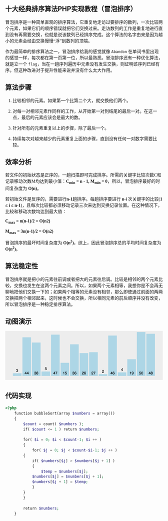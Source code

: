 ## 十大经典排序算法PHP实现教程（冒泡排序）
<font face=微软雅黑>



冒泡排序是一种简单直观的排序算法，它重复地走访过要排序的数列，一次比较两个元素，如果它们的顺序错误就把它们交换过来。走访数列的工作是重复地进行直到没有再需要交换，也就是说该数列已经排序完成。这个算法的名字由来是因为越小的元素会经由交换慢慢“浮”到数列的顶端。

作为最简单的排序算法之一，冒泡排序给我的感觉就像 `Abandon` 在单词书里出现的感觉一样，每次都在第一页第一位，所以最熟悉。冒泡排序还有一种优化算法，就是立一个 `flag`，当在一趟序列遍历中元素没有发生交换，则证明该序列已经有序。但这种改进对于提升性能来说并没有什么太大作用。

## 算法步骤

1. 比较相邻的元素。如果第一个比第二个大，就交换他们两个。

2. 对每一对相邻元素作同样的工作，从开始第一对到结尾的最后一对。在这一点，最后的元素应该会是最大的数。

3. 针对所有的元素重复以上的步骤，除了最后一个。

4. 持续每次对越来越少的元素重复上面的步骤，直到没有任何一对数字需要比较。

## 效率分析

若文件的初始状态是正序的，一趟扫描即可完成排序。所需的关键字比较次数C和记录移动次数M均达到最小值：**C<sub>min</sub> = n - 1, M<sub>min</sub> = 0**，所以，冒泡排序最好的时间复杂度为 **O(n)**。

若初始文件是反序的，需要进行**n-1**趟排序。每趟排序要进行 **n-i** 次关键字的比较(**1 ≤ i ≤ n-1**)，且每次比较都必须移动记录三次来达到交换记录位置。在这种情况下，比较和移动次数均达到最大值：

**C<sub>max</sub> = n(n-1)/2 = O(n2)**

**M<sub>max</sub> = 3n(n-1)/2 = O(n2)**

冒泡排序的最坏时间复杂度为 **O(n<sup>2</sup>)**，综上，因此冒泡排序总的平均时间复杂度为 **O(n<sup>2</sup>)**。

## 算法稳定性

冒泡排序就是把小的元素往前调或者把大的元素往后调。比较是相邻的两个元素比较，交换也发生在这两个元素之间。所以，如果两个元素相等，我想你是不会再无聊地把他们交换一下的；如果两个相等的元素没有相邻，那么即使通过前面的两两交换把两个相邻起来，这时候也不会交换，所以相同元素的前后顺序并没有改变，所以冒泡排序是一种稳定排序算法。

## 动图演示

![20170122083403_805.gif][0]

## 

## 代码实现

```php
<?php
    function bubbleSort(array $numbers = array())
    {
        $count = count( $numbers );
        if( $count <= 1 ) return $numbers;
    
        for( $i = 0; $i < $count-1; $i ++ )
        {
            for( $j = 0; $j < $count-$i-1; $j ++ )
        {
            if( $numbers[$j] > $numbers[$j + 1] )
            {
                $temp = $numbers[$j];
            $numbers[$j] = $numbers[$j + 1];
            $numbers[$j + 1] = $temp;
            }
        }
        }
    
        return $numbers;
    }
```

</font>

[0]: ./img/1485351268219717.gif